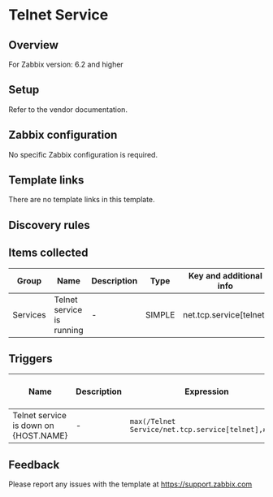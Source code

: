 
# Telnet Service

## Overview

For Zabbix version: 6.2 and higher  

## Setup

Refer to the vendor documentation.

## Zabbix configuration

No specific Zabbix configuration is required.


## Template links

There are no template links in this template.

## Discovery rules


## Items collected

|Group|Name|Description|Type|Key and additional info|
|-----|----|-----------|----|---------------------|
|Services |Telnet service is running |<p>-</p> |SIMPLE |net.tcp.service[telnet] |

## Triggers

|Name|Description|Expression|Severity|Dependencies and additional info|
|----|-----------|----|----|----|
|Telnet service is down on {HOST.NAME} |<p>-</p> |`max(/Telnet Service/net.tcp.service[telnet],#3)=0` |AVERAGE | |

## Feedback

Please report any issues with the template at https://support.zabbix.com

